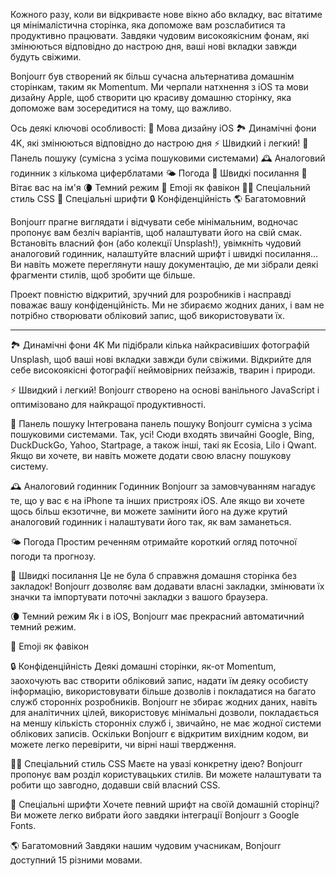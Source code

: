 Кожного разу, коли ви відкриваєте нове вікно або вкладку, вас вітатиме ця мінімалістична сторінка, яка допоможе вам розслабитися та продуктивно працювати. Завдяки чудовим високоякісним фонам, які змінюються відповідно до настрою дня, ваші нові вкладки завжди будуть свіжими.

Bonjourr був створений як більш сучасна альтернатива домашнім сторінкам, таким як Momentum. Ми черпали натхнення з iOS та мови дизайну Apple, щоб створити цю красиву домашню сторінку, яка допоможе вам зосередитися на тому, що важливо.

Ось деякі ключові особливості:
🍏 Мова дизайну iOS
🏞 Динамічні фони 4K, які змінюються відповідно до настрою дня
⚡️ Швидкий і легкий!
🔎 Панель пошуку (сумісна з усіма пошуковими системами)
🕰 Аналоговий годинник з кількома циферблатами
🌤 Погода
🔗 Швидкі посилання
👋 Вітає вас на ім'я
🌘 Темний режим
🥖 Emoji як фавікон
🧑‍💻 Спеціальний стиль CSS
📝 Спеціальні шрифти
🔒 Конфіденційність
🌎 Багатомовний

Bonjourr прагне виглядати і відчувати себе мінімальним, водночас пропонує вам безліч варіантів, щоб налаштувати його на свій смак. Встановіть власний фон (або колекції Unsplash!), увімкніть чудовий аналоговий годинник, налаштуйте власний шрифт і швидкі посилання... Ви навіть можете переглянути нашу документацію, де ми зібрали деякі фрагменти стилів, щоб зробити ще більше.

Проект повністю відкритий, зручний для розробників і насправді поважає вашу конфіденційність. Ми не збираємо жодних даних, і вам не потрібно створювати обліковий запис, щоб використовувати їх.

---

🏞 Динамічні фони 4K
Ми підібрали кілька найкрасивіших фотографій Unsplash, щоб ваші нові вкладки завжди були свіжими. Відкрийте для себе високоякісні фотографії неймовірних пейзажів, тварин і природи.

⚡️ Швидкий і легкий!
Bonjourr створено на основі ванільного JavaScript і оптимізовано для найкращої продуктивності.

🔎 Панель пошуку
Інтегрована панель пошуку Bonjourr сумісна з усіма пошуковими системами. Так, усі! Сюди входять звичайні Google, Bing, DuckDuckGo, Yahoo, Startpage, а також інші, такі як Ecosia, Lilo і Qwant. Якщо ви хочете, ви навіть можете додати свою власну пошукову систему.

🕰 Аналоговий годинник
Годинник Bonjourr за замовчуванням нагадує те, що у вас є на iPhone та інших пристроях iOS. Але якщо ви хочете щось більш екзотичне, ви можете замінити його на дуже крутий аналоговий годинник і налаштувати його так, як вам заманеться.

🌤 Погода
Простим реченням отримайте короткий огляд поточної погоди та прогнозу.

🔗 Швидкі посилання
Це не була б справжня домашня сторінка без закладок! Bonjourr дозволяє вам додавати власні закладки, змінювати їх значки та імпортувати поточні закладки з вашого браузера.

🌘 Темний режим
Як і в iOS, Bonjourr має прекрасний автоматичний темний режим.

🥖 Emoji як фавікон

🔒 Конфіденційність
Деякі домашні сторінки, як-от Momentum, заохочують вас створити обліковий запис, надати їм деяку особисту інформацію, використовувати більше дозволів і покладатися на багато служб сторонніх розробників. Bonjourr не збирає жодних даних, навіть для аналітичних цілей, використовує мінімальні дозволи, покладається на меншу кількість сторонніх служб і, звичайно, не має жодної системи облікових записів. Оскільки Bonjourr є відкритим вихідним кодом, ви можете легко перевірити, чи вірні наші твердження.

🧑‍💻 Спеціальний стиль CSS
Маєте на увазі конкретну ідею? Bonjourr пропонує вам розділ користувацьких стилів. Ви можете налаштувати та робити що завгодно, додавши свій власний CSS.

📝 Спеціальні шрифти
Хочете певний шрифт на своїй домашній сторінці? Ви можете легко вибрати його завдяки інтеграції Bonjourr з Google Fonts.

🌎 Багатомовний
Завдяки нашим чудовим учасникам, Bonjourr доступний 15 різними мовами.
